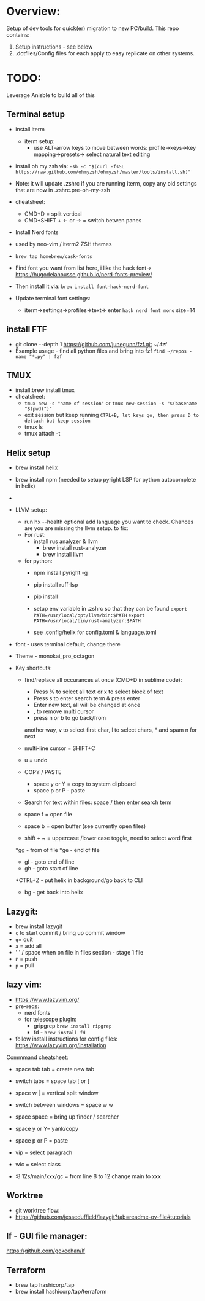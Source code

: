 # Overview:	

Setup of dev tools for quick(er) migration to new PC/build.  This repo contains:

1) Setup instructions - see below
2) .dotfiles/Config files for each apply to easy replicate on other systems.
   

# TODO: 
Leverage Anisble to build all of this


## Terminal setup
* install iterm
  * iterm setup:
    * use ALT-arrow keys to move between words: profile->keys->key mapping->presets-> select natural text editing
* install oh my zsh via:
`-sh -c "$(curl -fsSL https://raw.github.com/ohmyzsh/ohmyzsh/master/tools/install.sh)"`

* Note: it will update .zshrc if you are running iterm, copy any old settings that are
now in .zshrc.pre-oh-my-zsh  

* cheatsheet:
  *  CMD+D = split vertical
  *  CMD+SHIFT + <- or -> = switch betwen panes

* Install Nerd fonts
* used by neo-vim / iterm2 ZSH themes
* `brew tap homebrew/cask-fonts`
* Find font you want from list here, i like the hack font-> https://hugodelahousse.github.io/nerd-fonts-preview/
* Then install it via: `brew install font-hack-nerd-font`
* Update terminal font settings:
    * iterm->settings->profiles->text-> enter `hack nerd font mono` size=14




## install FTF
* git clone --depth 1 https://github.com/junegunn/fzf.git ~/.fzf
* Example usage - find all python files and bring into fzf
  `find ~/repos -name "*.py" | fzf`

## TMUX
* install:brew install tmux
* cheatsheet:
  * `tmux new -s "name of session"` or `tmux new-session -s "$(basename "$(pwd)")"`
  * exit session but keep running `CTRL+B, let keys go, then press D to dettach but keep session`
  * tmux ls
  * tmux attach -t <sessions name>

## Helix setup
* brew install helix
* brew install npm (needed to setup pyright LSP for python autocomplete in helix)
* 
* LLVM setup:
  * run hx --health optional add language you want to check.  Chances are you are missing
the llvm setup.  to fix:
  * For rust:
    *  install rus analyzer  &  llvm
        * brew install rust-analyzer
        * brew install llvm
  * for python:
    *  npm install pyright -g
    *  pip install ruff-lsp
    *  pip install 



    * setup env variable in .zshrc so that they can be found
    `export PATH=/usr/local/opt/llvm/bin:$PATH`
    `export PATH=/usr/local/bin/rust-analyzer:$PATH`

    * see .config/helix for config.toml & language.toml
* font - uses terminal default, change there
* Theme - monokai_pro_octagon
* Key shortcuts:

   * find/replace all occurances at once (CMD+D in sublime code):
     * Press % to select all text or x to select block of text
     * Press s to enter search term & press enter
     * Enter new text, all will be changed at once
     * , to remove multi cursor
     * press n or b to go back/from

      another way, v to select first char, l to select chars, * and spam n for next

   * multi-line cursor = SHIFT+C
   * u = undo
   * COPY / PASTE
      * space y or Y = copy to system clipboard
      * space p or P - paste
   * Search for text within files: space  / then enter search term
   * space f = open file
   * space b = open buffer (see currently open files)
   * shift + ~ = uppercase /lower case toggle, need to select word first

   *gg - from of file
   *ge - end of file
   * gl - goto end of line
   * gh - goto start of line

   *CTRL+Z - put helix in background/go back to CLI
   * bg - get back into helix


## Lazygit:
  * brew install lazygit
  * `c` to start commit / bring up commit window
  * `q`= quit
  * `a` = add all
  * ' ' / space when on file in files section - stage 1 file
  * `P` = push
  * `p` = pull



## lazy vim:
   * https://www.lazyvim.org/
   * pre-reqs:
     *  nerd fonts
     *  for telescope plugin:
        *  gripgrep `brew install ripgrep `
        *  fd - `brew install fd`
  *  follow install instructions for config files: https://www.lazyvim.org/installation

Commmand cheatsheet:
* space tab tab = create new tab
* switch tabs = space tab [ or [

* space w | = vertical split window
* switch between windows = space w w 
* space space = bring up finder / searcher
* space y or Y= yank/copy
* space p or P = paste
* vip = select paragrach
* wic = select class
* :8 12s/main/xxx/gc   = from line 8 to 12 change main to xxx

## Worktree
  * git worktree flow:
  * https://github.com/jesseduffield/lazygit?tab=readme-ov-file#tutorials

## lf - GUI file manager:
   https://github.com/gokcehan/lf

## Terraform

* brew tap hashicorp/tap
* brew install hashicorp/tap/terraform
